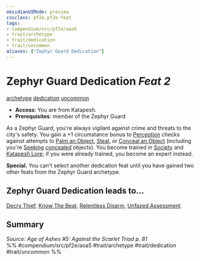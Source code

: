 ```yaml
---
obsidianUIMode: preview
cssclass: pf2e,pf2e-feat
tags:
- compendium/src/pf2e/aoa5
- trait/archetype
- trait/dedication
- trait/uncommon
aliases: ["Zephyr Guard Dedication"]
---
```

# Zephyr Guard Dedication  *Feat 2*  
[archetype](archetype.md "Archetype Feat Trait")  [dedication](dedication.md "Dedication Feat Trait")  [uncommon](uncommon.md "Uncommon Rarity Trait")  

- **Access**: You are from Katapesh.
- **Prerequisites**: member of the Zephyr Guard

As a Zephyr Guard, you're always vigilant against crime and threats to the city's safety. You gain a +1 circumstance bonus to [Perception](skills.md#Perception) checks against attempts to [Palm an Object](palm-an-object.md), [Steal](steal.md), or [Conceal an Object](conceal-an-object.md) (including you're [Seeking](seek.md) [concealed](conditions.md#Concealed) objects). You become trained in [Society](skills.md#Society) and [Katapesh Lore](skills.md#Lore); if you were already trained, you become an expert instead.

**Special.** You can't select another dedication feat until you have gained two other feats from the Zephyr Guard archetype.

## Zephyr Guard Dedication leads to...

[Decry Thief](decry-thief-aoa5.md), [Know The Beat](know-the-beat-aoa5.md), [Relentless Disarm](relentless-disarm-aoa5.md), [Unfazed Assessment](unfazed-assessment-aoa5.md)

## Summary

*Source: Age of Ashes #5: Against the Scarlet Triad p. 81*  
%% #compendium/src/pf2e/aoa5 #trait/archetype #trait/dedication #trait/uncommon %%